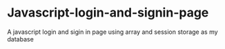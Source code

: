 # Javascript-login-and-signin-page
A javascript login and sigin in page using array and session storage as my database

